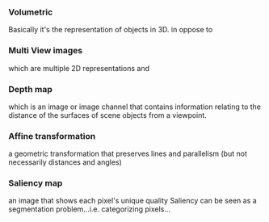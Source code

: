 ### Volumetric
Basically it's the representation of objects in 3D.
in oppose to 
### Multi View images 
which are multiple 2D representations
and 
### Depth map
which is an image or image channel that contains information relating to the distance of the surfaces of scene objects from a viewpoint.

### Affine transformation
a geometric transformation that preserves lines and parallelism (but not necessarily distances and angles)


### Saliency map
an image that shows each pixel's unique quality
Saliency can be seen as a segmentation problem...i.e. categorizing pixels...